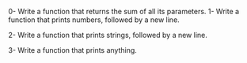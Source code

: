 0- Write a function that returns the sum of all its parameters. 1- Write a function that prints numbers, followed by a new line.

2- Write a function that prints strings, followed by a new line.

3- Write a function that prints anything.
